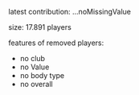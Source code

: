 latest contribution: ...noMissingValue

size: 17.891 players

features of removed players:
* no club
* no Value
* no body type
* no overall

